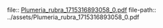 file:: [Plumeria_rubra_1715316893058_0.pdf](../assets/Plumeria_rubra_1715316893058_0.pdf)
file-path:: ../assets/Plumeria_rubra_1715316893058_0.pdf

